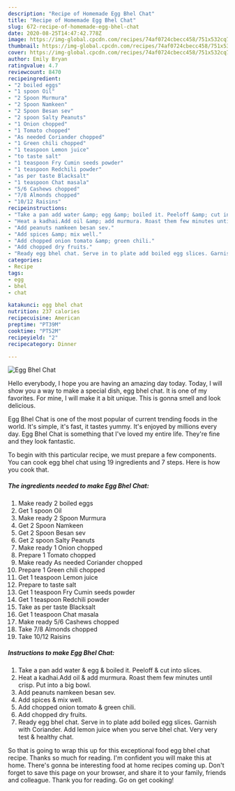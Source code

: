 ```yaml
---
description: "Recipe of Homemade Egg Bhel Chat"
title: "Recipe of Homemade Egg Bhel Chat"
slug: 672-recipe-of-homemade-egg-bhel-chat
date: 2020-08-25T14:47:42.778Z
image: https://img-global.cpcdn.com/recipes/74af0724cbecc458/751x532cq70/egg-bhel-chat-recipe-main-photo.jpg
thumbnail: https://img-global.cpcdn.com/recipes/74af0724cbecc458/751x532cq70/egg-bhel-chat-recipe-main-photo.jpg
cover: https://img-global.cpcdn.com/recipes/74af0724cbecc458/751x532cq70/egg-bhel-chat-recipe-main-photo.jpg
author: Emily Bryan
ratingvalue: 4.7
reviewcount: 8470
recipeingredient:
- "2 boiled eggs"
- "1 spoon Oil"
- "2 Spoon Murmura"
- "2 Spoon Namkeen"
- "2 Spoon Besan sev"
- "2 spoon Salty Peanuts"
- "1 Onion chopped"
- "1 Tomato chopped"
- "As needed Coriander chopped"
- "1 Green chili chopped"
- "1 teaspoon Lemon juice"
- "to taste salt"
- "1 teaspoon Fry Cumin seeds powder"
- "1 teaspoon Redchili powder"
- "as per taste Blacksalt"
- "1 teaspoon Chat masala"
- "5/6 Cashews chopped"
- "7/8 Almonds chopped"
- "10/12 Raisins"
recipeinstructions:
- "Take a pan add water &amp; egg &amp; boiled it. Peeloff &amp; cut into slices."
- "Heat a kadhai.Add oil &amp; add murmura. Roast them few minutes until crisp. Put into a big bowl."
- "Add peanuts namkeen besan sev."
- "Add spices &amp; mix well."
- "Add chopped onion tomato &amp; green chili."
- "Add chopped dry fruits."
- "Ready egg bhel chat. Serve in to plate add boiled egg slices. Garnish with Coriander. Add lemon juice when you serve bhel chat. Very very test &amp; healthy chat."
categories:
- Recipe
tags:
- egg
- bhel
- chat

katakunci: egg bhel chat 
nutrition: 237 calories
recipecuisine: American
preptime: "PT39M"
cooktime: "PT52M"
recipeyield: "2"
recipecategory: Dinner

---
```



![Egg Bhel Chat](https://img-global.cpcdn.com/recipes/74af0724cbecc458/751x532cq70/egg-bhel-chat-recipe-main-photo.jpg)

Hello everybody, I hope you are having an amazing day today. Today, I will show you a way to make a special dish, egg bhel chat. It is one of my favorites. For mine, I will make it a bit unique. This is gonna smell and look delicious.

Egg Bhel Chat is one of the most popular of current trending foods in the world. It's simple, it's fast, it tastes yummy. It's enjoyed by millions every day. Egg Bhel Chat is something that I've loved my entire life. They're fine and they look fantastic.




To begin with this particular recipe, we must prepare a few components. You can cook egg bhel chat using 19 ingredients and 7 steps. Here is how you cook that.

<!--inarticleads1-->

##### The ingredients needed to make Egg Bhel Chat:

1. Make ready 2 boiled eggs
1. Get 1 spoon Oil
1. Make ready 2 Spoon Murmura
1. Get 2 Spoon Namkeen
1. Get 2 Spoon Besan sev
1. Get 2 spoon Salty Peanuts
1. Make ready 1 Onion chopped
1. Prepare 1 Tomato chopped
1. Make ready As needed Coriander chopped
1. Prepare 1 Green chili chopped
1. Get 1 teaspoon Lemon juice
1. Prepare to taste salt
1. Get 1 teaspoon Fry Cumin seeds powder
1. Get 1 teaspoon Redchili powder
1. Take as per taste Blacksalt
1. Get 1 teaspoon Chat masala
1. Make ready 5/6 Cashews chopped
1. Take 7/8 Almonds chopped
1. Take 10/12 Raisins




<!--inarticleads2-->

##### Instructions to make Egg Bhel Chat:

1. Take a pan add water &amp; egg &amp; boiled it. Peeloff &amp; cut into slices.
1. Heat a kadhai.Add oil &amp; add murmura. Roast them few minutes until crisp. Put into a big bowl.
1. Add peanuts namkeen besan sev.
1. Add spices &amp; mix well.
1. Add chopped onion tomato &amp; green chili.
1. Add chopped dry fruits.
1. Ready egg bhel chat. Serve in to plate add boiled egg slices. Garnish with Coriander. Add lemon juice when you serve bhel chat. Very very test &amp; healthy chat.




So that is going to wrap this up for this exceptional food egg bhel chat recipe. Thanks so much for reading. I'm confident you will make this at home. There's gonna be interesting food at home recipes coming up. Don't forget to save this page on your browser, and share it to your family, friends and colleague. Thank you for reading. Go on get cooking!
